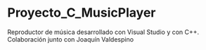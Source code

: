 # Proyecto_C_MusicPlayer
Reproductor de música desarrollado con Visual Studio y con C++. Colaboración junto con Joaquín Valdespino
